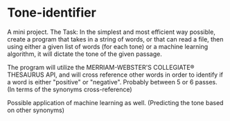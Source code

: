 # Tone-identifier
A mini project.  The Task: In the simplest and most efficient way possible, create a program that takes in a string of words, or that can read a file, then using either a given list of words (for each tone) or a machine learning algorithm, it will dictate the tone of the given passage.

The program will utilize the MERRIAM-WEBSTER'S COLLEGIATE® THESAURUS API, and will cross reference other words in order to identify if a word is either "positive" or "negative". Probably between 5 or 6 passes. (In terms of the synonyms cross-reference)

Possible application of machine learning as well. (Predicting the tone based on other synonyms)
